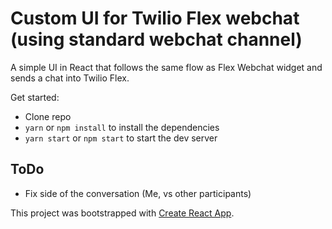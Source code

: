 
# Custom UI for Twilio Flex webchat (using standard webchat channel)
A simple UI in React that follows the same flow as Flex Webchat widget and sends a chat into Twilio Flex.

Get started:
- Clone repo
- `yarn` or `npm install` to install the dependencies
- `yarn start` or `npm start` to start the dev server



## ToDo
- Fix side of the conversation (Me, vs other participants)


This project was bootstrapped with [Create React App](https://github.com/facebook/create-react-app).



